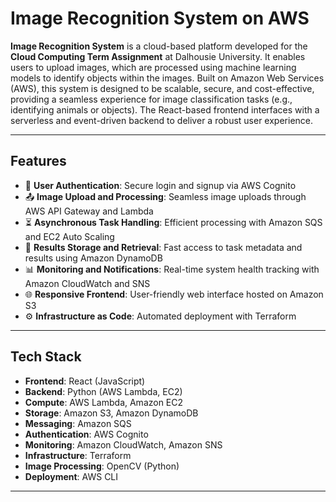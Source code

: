 # Image Recognition System on AWS

**Image Recognition System** is a cloud-based platform developed for the **Cloud Computing Term Assignment** at Dalhousie University. It enables users to upload images, which are processed using machine learning models to identify objects within the images. Built on Amazon Web Services (AWS), this system is designed to be scalable, secure, and cost-effective, providing a seamless experience for image classification tasks (e.g., identifying animals or objects). The React-based frontend interfaces with a serverless and event-driven backend to deliver a robust user experience.

---

## Features

- 🔐 **User Authentication**: Secure login and signup via AWS Cognito
- 📤 **Image Upload and Processing**: Seamless image uploads through AWS API Gateway and Lambda
- ⏳ **Asynchronous Task Handling**: Efficient processing with Amazon SQS and EC2 Auto Scaling
- 💾 **Results Storage and Retrieval**: Fast access to task metadata and results using Amazon DynamoDB
- 📊 **Monitoring and Notifications**: Real-time system health tracking with Amazon CloudWatch and SNS
- 🌐 **Responsive Frontend**: User-friendly web interface hosted on Amazon S3
- ⚙️ **Infrastructure as Code**: Automated deployment with Terraform

---

## Tech Stack

- **Frontend**: React (JavaScript)
- **Backend**: Python (AWS Lambda, EC2)
- **Compute**: AWS Lambda, Amazon EC2
- **Storage**: Amazon S3, Amazon DynamoDB
- **Messaging**: Amazon SQS
- **Authentication**: AWS Cognito
- **Monitoring**: Amazon CloudWatch, Amazon SNS
- **Infrastructure**: Terraform
- **Image Processing**: OpenCV (Python)
- **Deployment**: AWS CLI

---